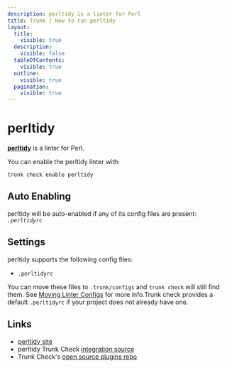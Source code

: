 ```yaml
---
description: perltidy is a linter for Perl
title: Trunk | How to run perltidy
layout:
  title:
    visible: true
  description:
    visible: false
  tableOfContents:
    visible: true
  outline:
    visible: true
  pagination:
    visible: true
---
```


# perltidy

[**perltidy**](https://metacpan.org/dist/Perl-Tidy/view/bin/perltidy) is a linter for Perl.

You can enable the perltidy linter with:

```shell
trunk check enable perltidy
```

## Auto Enabling

perltidy will be auto-enabled if any of its config files are present: *`.perltidyrc`*

## Settings

perltidy supports the following config files:
* `.perltidyrc`

 You can move these files to `.trunk/configs` and `trunk check` will still find them. See [Moving Linter Configs](..#moving-linter-configs) for more info.Trunk check provides a default `.perltidyrc` if your project does not already have one.



## Links

- [perltidy site](https://metacpan.org/dist/Perl-Tidy/view/bin/perltidy)
- perltidy Trunk Check [integration source](https://github.com/trunk-io/plugins/tree/main/linters/perltidy)
- Trunk Check's [open source plugins repo](https://github.com/trunk-io/plugins/tree/main)
